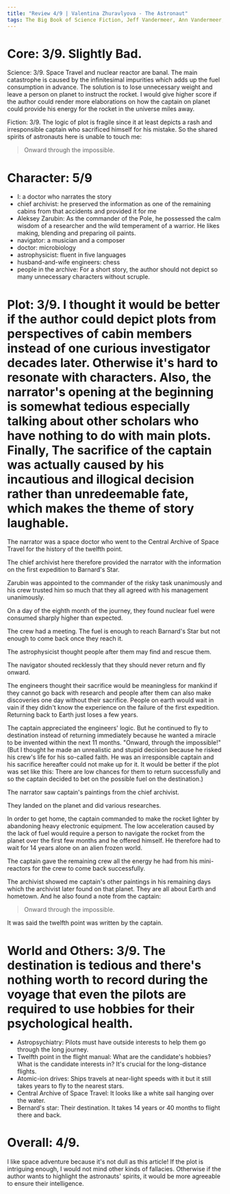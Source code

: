 ```yaml
---
title: "Review 4/9 | Valentina Zhuravlyova - The Astronaut"
tags: The Big Book of Science Fiction, Jeff Vandermeer, Ann Vandermeer, short story, novelette, science fiction,
---
```


# Core: 3/9. Slightly Bad.
Science: 3/9. Space Travel and nuclear reactor are banal. The main catastrophe is caused by the infinitesimal impurities which adds up the fuel consumption in advance. The solution is to lose unnecessary weight and leave a person on planet to instruct the rocket. I would give higher score if the author could render more elaborations on how the captain on planet could provide his energy for the rocket in the universe miles away.

Fiction: 3/9. The logic of plot is fragile since it at least depicts a rash and irresponsible captain who sacrificed himself for his mistake. So the shared spirits of astronauts here is unable to touch me:

> Onward through the impossible.


# Character: 5/9
+ I: a doctor who narrates the story
+ chief archivist: he preserved the information as one of the remaining cabins from that accidents and provided it for me
+ Aleksey Zarubin: As the commander of the Pole, he possessed the calm wisdom of a researcher and the wild temperament of a warrior. He likes making, blending and preparing oil paints. 
+ navigator: a musician and a composer
+ doctor: microbiology
+ astrophysicist: fluent in five languages
+ husband-and-wife engineers: chess
+ people in the archive: For a short story, the author should not depict so many unnecessary characters without scruple.



# Plot: 3/9. I thought it would be better if the author could depict plots from perspectives of cabin members instead of one curious investigator decades later. Otherwise it's hard to resonate with characters. Also, the narrator's opening at the beginning is somewhat tedious especially talking about other scholars who have nothing to do with main plots. Finally, The sacrifice of the captain was actually caused by his incautious and illogical decision rather than unredeemable fate, which makes the theme of story laughable.
The narrator was a space doctor who went to the Central Archive of Space Travel for the history of the twelfth point. 

The chief archivist here therefore provided the narrator with the information on the first expedition to Barnard's Star.

Zarubin was appointed to the commander of the risky task unanimously and his crew trusted him so much that they all agreed with his management unanimously.

On a day of the eighth month of the journey, they found nuclear fuel were consumed sharply higher than expected.

The crew had a meeting. The fuel is enough to reach Barnard's Star but not enough to come back once they reach it. 

The astrophysicist thought people after them may find and rescue them.

The navigator shouted recklessly that they should never return and fly onward.

The engineers thought their sacrifice would be meaningless for mankind if they cannot go back with research and people after them can also make discoveries one day without their sacrifice. People on earth would wait in vain if they didn't know the experience on the failure of the first expedition. Returning back to Earth just loses a few years. 

The captain appreciated the engineers' logic. But he continued to fly to destination instead of returning immediately because he wanted a miracle to be invented within the next 11 months. "Onward, through the impossible!" (But I thought he made an unrealistic and stupid decision because he risked his crew's life for his so-called faith. He was an irresponsible captain and his sacrifice hereafter could not make up for it. It would be better if the plot was set like this: There are low chances for them to return successfully and so the captain decided to bet on the possible fuel on the destination.)

The narrator saw captain's paintings from the chief archivist. 

They landed on the planet and did various researches.

In order to get home, the captain commanded to make the rocket lighter by abandoning heavy electronic equipment. The low acceleration caused by the lack of fuel would require a person to navigate the rocket from the planet over the first few months and he offered himself. He therefore had to wait for 14 years alone on an alien frozen world.

The captain gave the remaining crew all the energy he had from his mini-reactors for the crew to come back successfully. 

The archivist showed me captain's other paintings in his remaining days which the archivist later found on that planet. They are all about Earth and hometown. And he also found a note from the captain:
> Onward through the impossible.

It was said the twelfth point was written by the captain.





# World and Others: 3/9. The destination is tedious and there's nothing worth to record during the voyage that even the pilots are required to use hobbies for their psychological health.
+ Astropsychiatry: Pilots must have outside interests to help them go through the long journey.
+ Twelfth point in the flight manual: What are the candidate's hobbies? What is the candidate interests in? It's crucial for the long-distance flights.
+ Atomic-ion drives: Ships travels at near-light speeds with it but it still takes years to fly to the nearest stars.
+ Central Archive of Space Travel: It looks like a white sail hanging over the water.
+ Bernard's star: Their destination. It takes 14 years or 40 months to flight there and back.

# Overall: 4/9.
I like space adventure because it's not dull as this article! If the plot is intriguing enough, I would not mind other kinds of fallacies. Otherwise if the author wants to highlight the astronauts' spirits, it would be more agreeable to ensure their intelligence.
